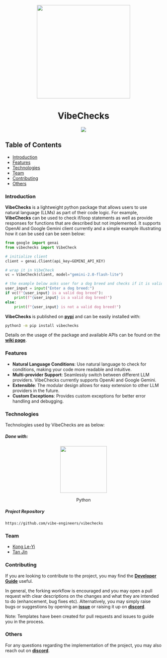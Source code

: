 <p align="center">
  <img width=300 src="https://raw.githubusercontent.com/vibe-engineers/vibechecks/main/assets/vibechecks.png" />
  <h1 align="center">VibeChecks</h1>
</p>

<p align="center">
  <a href="https://github.com/vibe-engineers/vibechecks/actions/workflows/ci-cd-pipeline.yml"> <img src="https://github.com/vibe-engineers/vibechecks/actions/workflows/ci-cd-pipeline.yml/badge.svg" /> </a>
</p>

## Table of Contents
* [Introduction](#introduction)
* [Features](#features)
* [Technologies](#technologies)
* [Team](#team)
* [Contributing](#contributing)
* [Others](#others)

### Introduction
**VibeChecks** is a lightweight python package that allows users to use natural language (LLMs) as part of their code logic. For example, **VibeChecks** can be used to check if/loop statements as well as provide responses for functions that are described but not implemented. It supports OpenAI and Google Gemini client currently and a simple example illustrating how it can be used can be seen below:
```python
from google import genai
from vibechecks import VibeCheck

# initialize client
client = genai.Client(api_key=GEMINI_API_KEY)

# wrap it in VibeCheck
vc = VibeCheck(client, model="gemini-2.0-flash-lite")

# the example below asks user for a dog breed and checks if it is valid
user_input = input("Enter a dog breed:")
if vc(f"{user_input} is a valid dog breed"):
    print(f"{user_input} is a valid dog breed!")
else:
    print(f"{user_input} is not a valid dog breed!")
```

**VibeChecks** is published on [**pypi**](https://pypi.org/project/vibechecks/) and can be easily installed with:
```bash
python3 -m pip install vibechecks
```
Details on the usage of the package and available APIs can be found on the [**wiki page**](https://github.com/vibe-engineers/vibechecks/wiki).

### Features
- **Natural Language Conditions**: Use natural language to check for conditions, making your code more readable and intuitive.
- **Multi-provider Support**: Seamlessly switch between different LLM providers. VibeChecks currently supports OpenAI and Google Gemini.
- **Extensible**: The modular design allows for easy extension to other LLM providers in the future.
- **Custom Exceptions**: Provides custom exceptions for better error handling and debugging.

### Technologies
Technologies used by VibeChecks are as below:
##### Done with:

<p align="center">
  <img height="150" width="150" src="https://logos-download.com/wp-content/uploads/2016/10/Python_logo_icon.png"/>
</p>
<p align="center">
Python
</p>

##### Project Repository
```
https://github.com/vibe-engineers/vibechecks
```

### Team
* [Kong Le-Yi](https://github.com/konglyyy)
* [Tan Jin](https://github.com/tjtanjin)

### Contributing
If you are looking to contribute to the project, you may find the [**Developer Guide**](https://github.com/vibe-engineers/vibechecks/blob/main/docs/DeveloperGuide.md) useful.

In general, the forking workflow is encouraged and you may open a pull request with clear descriptions on the changes and what they are intended to do (enhancement, bug fixes etc). Alternatively, you may simply raise bugs or suggestions by opening an [**issue**](https://github.com/vibe-engineers/vibechecks/issues) or raising it up on [**discord**](https://discord.gg/dBW35GBCPZ).

Note: Templates have been created for pull requests and issues to guide you in the process.

### Others
For any questions regarding the implementation of the project, you may also reach out on [**discord**](https://discord.gg/dBW35GBCPZ).

